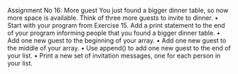 Assignment No 16: More guest 
You just found a bigger dinner table, so now more space is
available. Think of three more guests to invite to dinner.
• Start with your program from Exercise 15. Add a print statement to the end of your program informing people that you found a bigger dinner table.
• Add one new guest to the beginning of your array.
• Add one new guest to the middle of your array.
• Use append() to add one new guest to the end of your list.
• Print a new set of invitation messages, one for each person in your list.